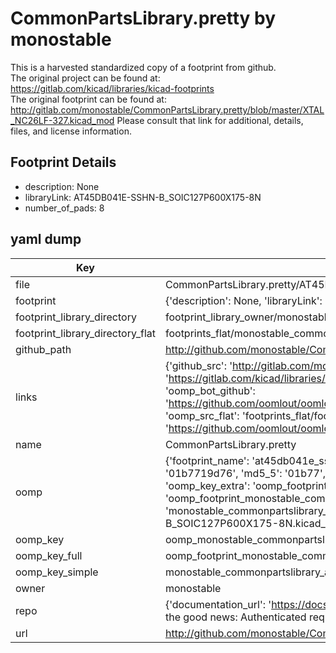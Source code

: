 # CommonPartsLibrary.pretty by monostable  
This is a harvested standardized copy of a footprint from github.  
The original project can be found at:  
https://gitlab.com/kicad/libraries/kicad-footprints  
The original footprint can be found at:
http://gitlab.com/monostable/CommonPartsLibrary.pretty/blob/master/XTAL_NC26LF-327.kicad_mod
Please consult that link for additional, details, files, and license information.  
## Footprint Details
* description: None  
* libraryLink: AT45DB041E-SSHN-B_SOIC127P600X175-8N  
* number_of_pads: 8  
## yaml dump  
| Key | Value |  
| --- | --- |  
| file | CommonPartsLibrary.pretty/AT45DB041E-SSHN-B_SOIC127P600X175-8N.kicad_mod |  
| footprint | {'description': None, 'libraryLink': 'AT45DB041E-SSHN-B_SOIC127P600X175-8N', 'number_of_pads': 8} |  
| footprint_library_directory | footprint_library_owner/monostable_CommonPartsLibrary.pretty |  
| footprint_library_directory_flat | footprints_flat/monostable_commonpartslibrary_at45db041e_sshn_b_soic127p600x175_8n/working |  
| github_path | http://github.com/monostable/CommonPartsLibrary.pretty/blob/master/AT45DB041E-SSHN-B_SOIC127P600X175-8N.kicad_mod |  
| links | {'github_src': 'http://gitlab.com/monostable/CommonPartsLibrary.pretty/blob/master/XTAL_NC26LF-327.kicad_mod', 'github_src_repo': 'https://gitlab.com/kicad/libraries/kicad-footprints', 'oomp_bot': 'footprints/monostable_commonpartslibrary_at45db041e_sshn_b_soic127p600x175_8n/working', 'oomp_bot_github': 'https://github.com/oomlout/oomlout_oomp_footprint_bot/tree/main/footprints/monostable_commonpartslibrary_at45db041e_sshn_b_soic127p600x175_8n/working', 'oomp_src_flat': 'footprints_flat/footprints_flat/monostable_commonpartslibrary_at45db041e_sshn_b_soic127p600x175_8n/working', 'oomp_src_flat_github': 'https://github.com/oomlout/oomlout_oomp_footprint_src/tree/main/footprints_flat/monostable_commonpartslibrary_at45db041e_sshn_b_soic127p600x175_8n/working'} |  
| name | CommonPartsLibrary.pretty |  
| oomp | {'footprint_name': 'at45db041e_sshn_b_soic127p600x175_8n', 'library_name': 'commonpartslibrary', 'md5': '01b7719d7692b8f6dfab0a6f45d80729', 'md5_10': '01b7719d76', 'md5_5': '01b77', 'md5_6': '01b771', 'oomp_key': 'oomp_monostable_commonpartslibrary_at45db041e_sshn_b_soic127p600x175_8n', 'oomp_key_extra': 'oomp_footprint_monostable_commonpartslibrary_at45db041e_sshn_b_soic127p600x175_8n', 'oomp_key_full': 'oomp_footprint_monostable_commonpartslibrary_at45db041e_sshn_b_soic127p600x175_8n_01b771', 'oomp_key_simple': 'monostable_commonpartslibrary_at45db041e_sshn_b_soic127p600x175_8n', 'original_filename': 'CommonPartsLibrary.pretty/AT45DB041E-SSHN-B_SOIC127P600X175-8N.kicad_mod', 'owner_name': 'monostable'} |  
| oomp_key | oomp_monostable_commonpartslibrary_at45db041e_sshn_b_soic127p600x175_8n |  
| oomp_key_full | oomp_footprint_monostable_commonpartslibrary_at45db041e_sshn_b_soic127p600x175_8n |  
| oomp_key_simple | monostable_commonpartslibrary_at45db041e_sshn_b_soic127p600x175_8n |  
| owner | monostable |  
| repo | {'documentation_url': 'https://docs.github.com/rest/overview/resources-in-the-rest-api#rate-limiting', 'message': "API rate limit exceeded for 84.66.173.59. (But here's the good news: Authenticated requests get a higher rate limit. Check out the documentation for more details.)"} |  
| url | http://github.com/monostable/CommonPartsLibrary.pretty |  

